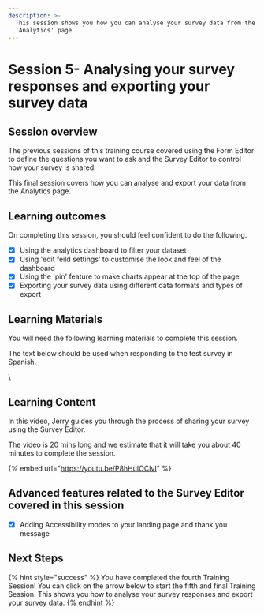 ```yaml
---
description: >-
  This session shows you how you can analyse your survey data from the
  'Analytics' page
---
```


# Session 5- Analysing your survey responses and exporting your survey data

## Session overview

The previous sessions of this training course covered using the Form Editor to define the questions you want to ask and the Survey Editor to control how your survey is shared.&#x20;

This final session covers how you can analyse and export your data from the Analytics page.

## Learning outcomes

On completing this session, you should feel confident to do the following.

* [x] Using the analytics dashboard to filter your dataset&#x20;
* [x] Using 'edit feild settings' to customise the look and feel of the dashboard
* [x] Using the 'pin' feature to make charts appear at the top of the page&#x20;
* [x] Exporting your survey data using different data formats and types of export

## Learning Materials

You will need the following learning materials to complete this session. &#x20;

The text below should be used when responding to the test survey in Spanish.



\




## Learning Content

In this video, Jerry guides you through the process of sharing your survey using the Survey Editor.

The video is 20 mins long and we estimate that it will take you about 40 minutes to complete the session.

{% embed url="https://youtu.be/P8hHuIOClvI" %}

## Advanced features related to the Survey Editor covered in this session

* [x] Adding Accessibility modes to your landing page and thank you message&#x20;

## Next Steps

{% hint style="success" %}
You have completed the fourth Training Session!  You can click on the arrow below to start the fifth and final Training Session.  This shows you how to analyse your survey responses and export your survey data.
{% endhint %}
